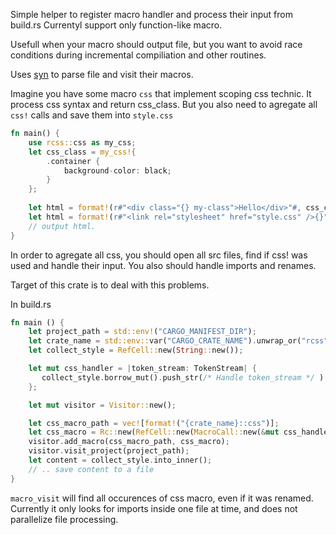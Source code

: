 Simple helper to register macro handler and process their input from build.rs
Currentyl support only function-like macro.

Usefull when your macro should output file, but you want to avoid race conditions during incremental compiliation and other routines.

Uses [syn](https://crates.io/crates/syn) to parse file and visit their macros.


Imagine you have some macro `css` that implement scoping css technic.
It process css syntax and return css_class. But you also need to agregate all `css!` calls and save them into `style.css`
```rust
fn main() {
    use rcss::css as my_css;
    let css_class = my_css!{
        .container {
            background-color: black;
        }
    };
    
    let html = format!(r#"<div class="{} my-class">Hello</div>"#, css_class);
    let html = format!(r#"<link rel="stylesheet" href="style.css" />{}"#, html);
    // output html.
}

```
In order to agregate all css, you should open all src files,
find if css! was used and handle their input.
You also should handle imports and renames.

Target of this crate is to deal with this problems.

In build.rs
```rust
fn main () {
    let project_path = std::env!("CARGO_MANIFEST_DIR");
    let crate_name = std::env::var("CARGO_CRATE_NAME").unwrap_or("rcss".to_owned());
    let collect_style = RefCell::new(String::new());

    let mut css_handler = |token_stream: TokenStream| {
       collect_style.borrow_mut().push_str(/* Handle token_stream */ )
    };

    let mut visitor = Visitor::new();

    let css_macro_path = vec![format!("{crate_name}::css")];
    let css_macro = Rc::new(RefCell::new(MacroCall::new(&mut css_handler)));
    visitor.add_macro(css_macro_path, css_macro);
    visitor.visit_project(project_path);
    let content = collect_style.into_inner();
    // .. save content to a file
}

```

`macro_visit` will find all occurences of css macro, even if it was renamed.
Currently it only looks for imports inside one file at time, and does not parallelize file processing.


